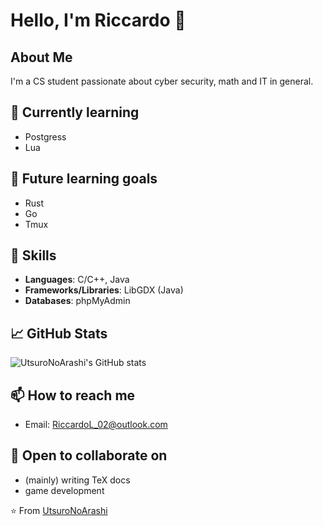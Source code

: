 # Hello, I'm Riccardo 👋

## About Me
I'm a CS student passionate about cyber security, 
math and IT in general.

## 🌱 Currently learning 
- Postgress
- Lua

## 🎯 Future learning goals 
- Rust
- Go
- Tmux

## 💼 Skills
- **Languages**: C/C++, Java
- **Frameworks/Libraries**: LibGDX (Java)
- **Databases**: phpMyAdmin

## 📈 GitHub Stats
![UtsuroNoArashi's GitHub stats](https://github-readme-stats.vercel.app/api?username=UtsuroNoArashi&show_icons=true&theme=rose_pine)

## 📫 How to reach me
- Email: RiccardoL_02@outlook.com

## 🤝 Open to collaborate on
- (mainly) writing TeX docs
- game development

⭐️ From [UtsuroNoArashi](https://github.com/UtsuroNoArashi)
